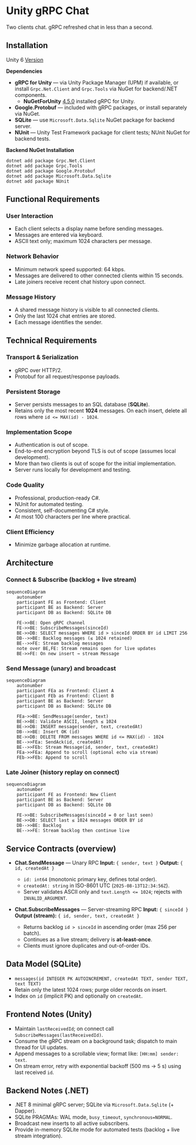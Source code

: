 # Unity gRPC Chat
Two clients chat.
gRPC refreshed chat in less than a second.

## Installation
Unity 6 [Version](ProjectSettings/ProjectVersion.txt)

**Dependencies**

- **gRPC for Unity** — via Unity Package Manager (UPM) if available, or install `Grpc.Net.Client` and `Grpc.Tools` via NuGet for backend/.NET components.
    - **NuGetForUnity** [4.5.0](https://github.com/GlitchEnzo/NuGetForUnity/releases/tag/v4.5.0) installed gRPC for Unity.
- **Google.Protobuf** — included with gRPC packages, or install separately via NuGet.
- **SQLite** — use `Microsoft.Data.Sqlite` NuGet package for backend server.
- **NUnit** — Unity Test Framework package for client tests; NUnit NuGet for backend tests.

**Backend NuGet Installation**
```
dotnet add package Grpc.Net.Client
dotnet add package Grpc.Tools
dotnet add package Google.Protobuf
dotnet add package Microsoft.Data.Sqlite
dotnet add package NUnit
```

## Functional Requirements

### User Interaction
- Each client selects a display name before sending messages.
- Messages are entered via keyboard.
- ASCII text only; maximum 1024 characters per message.

### Network Behavior
- Minimum network speed supported: 64 kbps.
- Messages are delivered to other connected clients within 15 seconds.
- Late joiners receive recent chat history upon connect.

### Message History
- A shared message history is visible to all connected clients.
- Only the last 1024 chat entries are stored.
- Each message identifies the sender.

## Technical Requirements

### Transport & Serialization
- gRPC over HTTP/2.
- Protobuf for all request/response payloads.

### Persistent Storage
- Server persists messages to an SQL database (**SQLite**).
- Retains only the most recent **1024** messages.
  On each insert, delete all rows where `id <= MAX(id) - 1024`.

### Implementation Scope
- Authentication is out of scope.
- End-to-end encryption beyond TLS is out of scope (assumes local development).
- More than two clients is out of scope for the initial implementation.
- Server runs locally for development and testing.

### Code Quality
- Professional, production-ready C#.
- NUnit for automated testing.
- Consistent, self-documenting C# style.
- At most 100 characters per line where practical.

### Client Efficiency
- Minimize garbage allocation at runtime.

## Architecture

### Connect & Subscribe (backlog + live stream)
``` mermaid
sequenceDiagram
    autonumber
    participant FE as Frontend: Client
    participant BE as Backend: Server
    participant DB as Backend: SQLite DB

    FE->>BE: Open gRPC channel
    FE->>BE: SubscribeMessages(sinceId)
    BE->>DB: SELECT messages WHERE id > sinceId ORDER BY id LIMIT 256
    DB-->>BE: Backlog messages (≤ 1024 retained)
    BE-->>FE: Stream backlog messages
    note over BE,FE: Stream remains open for live updates
    BE->>FE: On new insert → stream Message
```

### Send Message (unary) and broadcast
``` mermaid
sequenceDiagram
    autonumber
    participant FEa as Frontend: Client A
    participant FEb as Frontend: Client B
    participant BE as Backend: Server
    participant DB as Backend: SQLite DB

    FEa->>BE: SendMessage(sender, text)
    BE->>BE: Validate ASCII, length ≤ 1024
    BE->>DB: INSERT message(sender, text, createdAt)
    DB-->>BE: Insert OK (id)
    BE->>DB: DELETE FROM messages WHERE id <= MAX(id) - 1024
    BE-->>FEa: SendAck(id, createdAt)
    BE-->>FEb: Stream Message(id, sender, text, createdAt)
    FEa->>FEa: Append to scroll (optional echo via stream)
    FEb->>FEb: Append to scroll
```

### Late Joiner (history replay on connect)
``` mermaid
sequenceDiagram
    autonumber
    participant FE as Frontend: New Client
    participant BE as Backend: Server
    participant DB as Backend: SQLite DB

    FE->>BE: SubscribeMessages(sinceId = 0 or last seen)
    BE->>DB: SELECT last ≤ 1024 messages ORDER BY id
    DB-->>BE: Backlog
    BE-->>FE: Stream backlog then continue live
```

## Service Contracts (overview)
- **Chat.SendMessage** — Unary RPC
  **Input:** `{ sender, text }`
  **Output:** `{ id, createdAt }`
  - `id: int64` (monotonic primary key, defines total order).
  - `createdAt: string` in ISO-8601 UTC (`2025-08-13T12:34:56Z`).
  - Server validates ASCII only and `text.Length <= 1024`; rejects with `INVALID_ARGUMENT`.

- **Chat.SubscribeMessages** — Server-streaming RPC
  **Input:** `{ sinceId }`
  **Output (stream):** `{ id, sender, text, createdAt }`
  - Returns backlog `id > sinceId` in ascending order (max 256 per batch).
  - Continues as a live stream; delivery is **at-least-once**.
  - Clients must ignore duplicates and out-of-order IDs.

## Data Model (SQLite)
- `messages(id INTEGER PK AUTOINCREMENT, createdAt TEXT, sender TEXT, text TEXT)`
- Retain only the latest 1024 rows; purge older records on insert.
- Index on `id` (implicit PK) and optionally on `createdAt`.

## Frontend Notes (Unity)
- Maintain `lastReceivedId`; on connect call `SubscribeMessages(lastReceivedId)`.
- Consume the gRPC stream on a background task; dispatch to main thread for UI updates.
- Append messages to a scrollable view; format like: `[HH:mm] sender: text`.
- On stream error, retry with exponential backoff (500 ms → 5 s) using last received `id`.

## Backend Notes (.NET)
- .NET 8 minimal gRPC server; SQLite via `Microsoft.Data.Sqlite` (+ Dapper).
- SQLite PRAGMAs: WAL mode, `busy_timeout`, `synchronous=NORMAL`.
- Broadcast new inserts to all active subscribers.
- Provide in-memory SQLite mode for automated tests (backlog + live stream integration).
